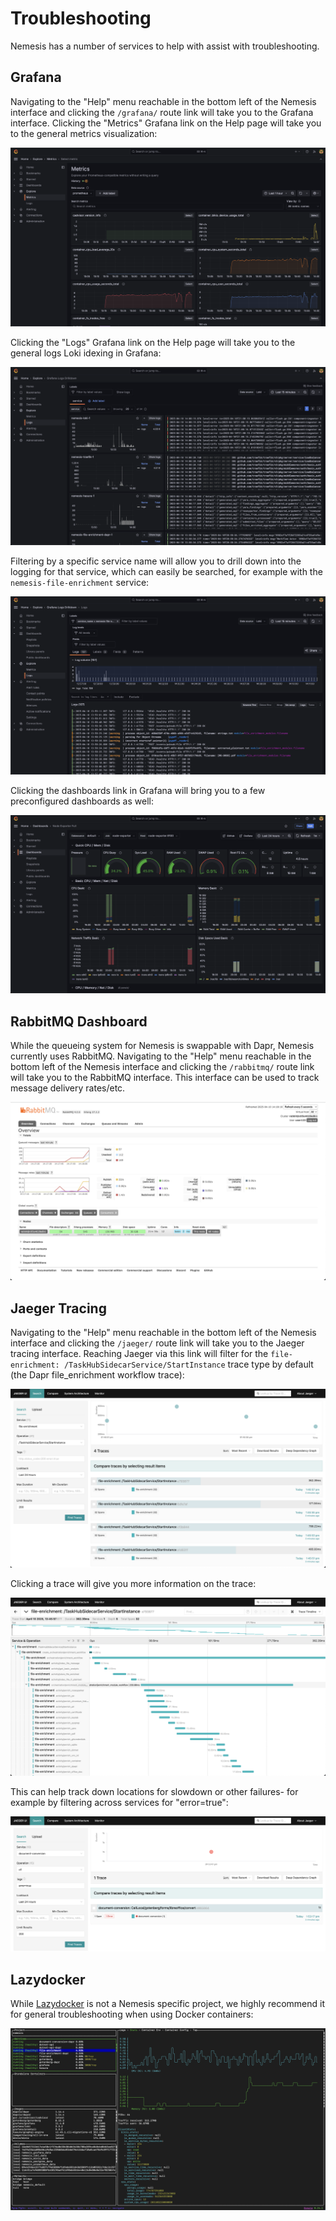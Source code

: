# Troubleshooting

Nemesis has a number of services to help with assist with troubleshooting.

## Grafana

Navigating to the "Help" menu reachable in the bottom left of the Nemesis interface and clicking the `/grafana/` route link will take you to the Grafana interface. Clicking the "Metrics" Grafana link on the Help page will take you to the general metrics visualization:

![Grafana Metrics](images/grafana-metrics.png)

Clicking the "Logs" Grafana link on the Help page will take you to the general logs Loki idexing in Grafana:

![Grafana Logging](images/grafana-logging.png)

Filtering by a specific service name will allow you to drill down into the logging for that service, which can easily be searched, for example with the `nemesis-file-enrichment` service:

![Grafana Logging](images/grafana-logging-details.png)

Clicking the dashboards link in Grafana will bring you to a few preconfigured dashboards as well:

![Grafana Dashboard](images/grafana-dashboards.png)

## RabbitMQ Dashboard

While the queueing system for Nemesis is swappable with Dapr, Nemesis currently uses RabbitMQ. Navigating to the "Help" menu reachable in the bottom left of the Nemesis interface and clicking the `/rabbitmq/` route link will take you to the RabbitMQ interface. This interface can be used to track message delivery rates/etc.

![RabbitMQ Dashboard](images/rabbitmq.png)

## Jaeger Tracing

Navigating to the "Help" menu reachable in the bottom left of the Nemesis interface and clicking the `/jaeger/` route link will take you to the Jaeger tracing interface. Reaching Jaeger via this link will filter for the `file-enrichment: /TaskHubSidecarService/StartInstance` trace type by default (the Dapr file_enrichment workflow trace):

![Jaeger traces](images/jaeger-traces.png)

Clicking a trace will give you more information on the trace:

![Jaeger trace details](images/jaeger-trace-details.png)

This can help track down locations for slowdown or other failures- for example by filtering across services for "error=true":

![Jaeger trace error](images/jaeger-trace-error.png)

## Lazydocker

While [Lazydocker](https://github.com/jesseduffield/lazydocker) is not a Nemesis specific project, we highly recommend it for general troubleshooting when using Docker containers:

![Lazydocker](images/lazydocker.png)